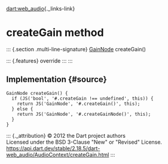 [dart:web\_audio](../../dart-web_audio/dart-web_audio-library){._links-link}

createGain method
=================

::: {.section .multi-line-signature}
[GainNode](../gainnode-class) createGain()

::: {.features}
override
:::
:::

Implementation {#source}
--------------

``` {.language-dart data-language="dart"}
GainNode createGain() {
  if (JS('bool', '#.createGain !== undefined', this)) {
    return JS('GainNode', '#.createGain()', this);
  } else {
    return JS('GainNode', '#.createGainNode()', this);
  }
}
```

::: {._attribution}
© 2012 the Dart project authors\
Licensed under the BSD 3-Clause \"New\" or \"Revised\" License.\
<https://api.dart.dev/stable/2.18.5/dart-web_audio/AudioContext/createGain.html>
:::
